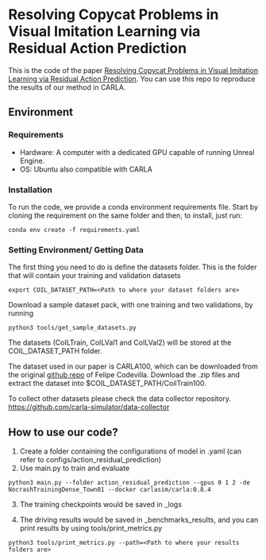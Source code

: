 # Resolving Copycat Problems in Visual Imitation Learning via Residual Action Prediction

This is the code of the paper [Resolving Copycat Problems in Visual Imitation Learning via Residual Action Prediction](https://arxiv.org/abs/2207.09705). You can use this repo to reproduce the results of our method in CARLA.

## Environment

### Requirements

- Hardware: A computer with a dedicated GPU capable of running Unreal Engine.
- OS: Ubuntu also compatible with CARLA

### Installation

To run the code, we provide a conda environment requirements file. Start by cloning the requirement on the same folder and then, to install, just run:

```
conda env create -f requirements.yaml
```
### Setting Environment/ Getting Data
The first thing you need to do is define the datasets folder.
This is the folder that will contain your training and validation datasets

    export COIL_DATASET_PATH=<Path to where your dataset folders are>

Download a sample dataset pack, with one training and two validations, by running

```
python3 tools/get_sample_datasets.py
```

The datasets (CoILTrain, CoILVal1 and CoILVal2) will be stored at the COIL_DATASET_PATH folder.

The dataset used in our paper is CARLA100, which can be downloaded from the original [github repo](https://github.com/felipecode/coiltraine/blob/master/docs/exploring_limitations.md) of Felipe Codevilla. Download the .zip files and extract the dataset into $COIL_DATASET_PATH/CoilTrain100.

To collect other datasets please check the data collector repository. https://github.com/carla-simulator/data-collector

## How to use our code?

1. Create a folder containing the configurations of model in .yaml (can refer to configs/action_residual_prediction)
2. Use main.py to train and evaluate
```
python3 main.py --folder action_residual_prediction --gpus 0 1 2 -de NocrashTrainingDense_Town01 --docker carlasim/carla:0.8.4
```

3. The training checkpoints would be saved in _logs

4. The driving results would be saved in _benchmarks_results, and you can print results by using tools/print_metrics.py

```
python3 tools/print_metrics.py --path=<Path to where your results folders are> 
```

   
